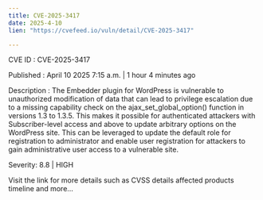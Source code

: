```yaml
---
title: CVE-2025-3417
date: 2025-4-10
lien: "https://cvefeed.io/vuln/detail/CVE-2025-3417"

---
```


CVE ID : CVE-2025-3417

Published :  April 10
2025
7:15 a.m. | 1 hour
4 minutes ago

Description : The Embedder plugin for WordPress is vulnerable to unauthorized modification of data that can lead to privilege escalation due to a missing capability check on the ajax_set_global_option() function in versions 1.3 to 1.3.5. This makes it possible for authenticated attackers
with Subscriber-level access and above
to update arbitrary options on the WordPress site. This can be leveraged to update the default role for registration to administrator and enable user registration for attackers to gain administrative user access to a vulnerable site.

Severity: 8.8 | HIGH

Visit the link for more details
such as CVSS details
affected products
timeline
and more...
